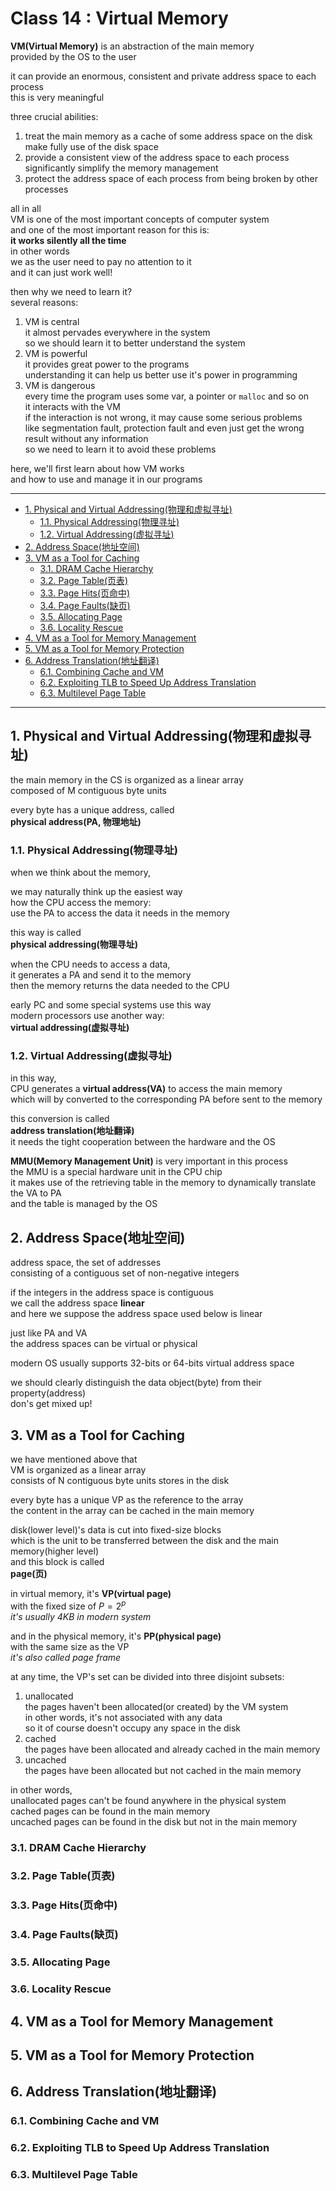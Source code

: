 # Class 14 : Virtual Memory

**VM(Virtual Memory)** is an abstraction of the main memory  
provided by the OS to the user  

it can provide an enormous, consistent and private address space to each process  
this is very meaningful  

three crucial abilities:  

1. treat the main memory as a cache of some address space on the disk  
    make fully use of the disk space  
2. provide a consistent view of the address space to each process  
    significantly simplify the memory management  
3. protect the address space of each process from being broken by other processes  

all in all  
VM is one of the most important concepts of computer system  
and one of the most important reason for this is:  
**it works silently all the time**  
in other words  
we as the user need to pay no attention to it  
and it can just work well!  

then why we need to learn it?  
several reasons:  

1. VM is central  
    it almost pervades everywhere in the system  
    so we should learn it to better understand the system  
2. VM is powerful  
    it provides great power to the programs  
    understanding it can help us better use it's power in programming  
3. VM is dangerous  
    every time the program uses some var, a pointer or `malloc` and so on  
    it interacts with the VM  
    if the interaction is not wrong, it may cause some serious problems  
    like segmentation fault, protection fault and even just get the wrong result without any information  
    so we need to learn it to avoid these problems  

here, we'll first learn about how VM works  
and how to use and manage it in our programs  

---

- [1. Physical and Virtual Addressing(物理和虚拟寻址)](#1-physical-and-virtual-addressing物理和虚拟寻址)
    - [1.1. Physical Addressing(物理寻址)](#11-physical-addressing物理寻址)
    - [1.2. Virtual Addressing(虚拟寻址)](#12-virtual-addressing虚拟寻址)
- [2. Address Space(地址空间)](#2-address-space地址空间)
- [3. VM as a Tool for Caching](#3-vm-as-a-tool-for-caching)
    - [3.1. DRAM Cache Hierarchy](#31-dram-cache-hierarchy)
    - [3.2. Page Table(页表)](#32-page-table页表)
    - [3.3. Page Hits(页命中)](#33-page-hits页命中)
    - [3.4. Page Faults(缺页)](#34-page-faults缺页)
    - [3.5. Allocating Page](#35-allocating-page)
    - [3.6. Locality Rescue](#36-locality-rescue)
- [4. VM as a Tool for Memory Management](#4-vm-as-a-tool-for-memory-management)
- [5. VM as a Tool for Memory Protection](#5-vm-as-a-tool-for-memory-protection)
- [6. Address Translation(地址翻译)](#6-address-translation地址翻译)
    - [6.1. Combining Cache and VM](#61-combining-cache-and-vm)
    - [6.2. Exploiting TLB to Speed Up Address Translation](#62-exploiting-tlb-to-speed-up-address-translation)
    - [6.3. Multilevel Page Table](#63-multilevel-page-table)

---

## 1. Physical and Virtual Addressing(物理和虚拟寻址)

the main memory in the CS is organized as a linear array  
composed of M contiguous byte units  

every byte has a unique address, called  
**physical address(PA, 物理地址)**  

### 1.1. Physical Addressing(物理寻址)

when we think about the memory,

we may naturally think up the easiest way  
how the CPU access the memory:  
use the PA to access the data it needs in the memory  

this way is called  
**physical addressing(物理寻址)**  

when the CPU needs to access a data,  
it generates a PA and send it to the memory  
then the memory returns the data needed to the CPU  

early PC and some special systems use this way  
modern processors use another way:  
**virtual addressing(虚拟寻址)**  

### 1.2. Virtual Addressing(虚拟寻址)

in this way,  
CPU generates a **virtual address(VA)** to access the main memory  
which will by converted to the corresponding PA before sent to the memory  

this conversion is called  
**address translation(地址翻译)**  
it needs the tight cooperation between the hardware and the OS  

**MMU(Memory Management Unit)** is very important in this process  
the MMU is a special hardware unit in the CPU chip  
it makes use of the retrieving table in the memory to dynamically translate the VA to PA  
and the table is managed by the OS  

## 2. Address Space(地址空间)

address space, the set of addresses  
consisting of a contiguous set of non-negative integers  

if the integers in the address space is contiguous  
we call the address space **linear**  
and here we suppose the address space used below is linear  

just like PA and VA  
the address spaces can be virtual or physical  

modern OS usually supports 32-bits or 64-bits virtual address space  

we should clearly distinguish the data object(byte) from their property(address)  
don's get mixed up!  

## 3. VM as a Tool for Caching

we have mentioned above that  
VM is organized as a linear array  
consists of N contiguous byte units stores in the disk  

every byte has a unique VP as the reference to the array  
the content in the array can be cached in the main memory  

disk(lower level)'s data is cut into fixed-size blocks  
which is the unit to be transferred between the disk and the main memory(higher level)  
and this block is called  
**page(页)**  

in virtual memory, it's **VP(virtual page)**  
with the fixed size of $P = 2^p$  
*it's usually 4KB in modern system*  

and in the physical memory, it's **PP(physical page)**  
with the same size as the VP  
*it's also called page frame*  

at any time, the VP's set can be divided into three disjoint subsets:  

1. unallocated  
    the pages haven't been allocated(or created) by the VM system  
    in other words, it's not associated with any data  
    so it of course doesn't occupy any space in the disk  
2. cached  
    the pages have been allocated and already cached in the main memory  
3. uncached  
    the pages have been allocated but not cached in the main memory  

in other words,  
unallocated pages can't be found anywhere in the physical system  
cached pages can be found in the main memory  
uncached pages can be found in the disk but not in the main memory  

### 3.1. DRAM Cache Hierarchy

### 3.2. Page Table(页表)

### 3.3. Page Hits(页命中)

### 3.4. Page Faults(缺页)

### 3.5. Allocating Page

### 3.6. Locality Rescue

## 4. VM as a Tool for Memory Management

## 5. VM as a Tool for Memory Protection

## 6. Address Translation(地址翻译)

### 6.1. Combining Cache and VM

### 6.2. Exploiting TLB to Speed Up Address Translation

### 6.3. Multilevel Page Table
